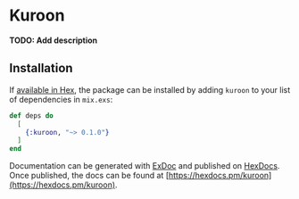 # Kuroon

**TODO: Add description**

## Installation

If [available in Hex](https://hex.pm/docs/publish), the package can be installed
by adding `kuroon` to your list of dependencies in `mix.exs`:

```elixir
def deps do
  [
    {:kuroon, "~> 0.1.0"}
  ]
end
```

Documentation can be generated with [ExDoc](https://github.com/elixir-lang/ex_doc)
and published on [HexDocs](https://hexdocs.pm). Once published, the docs can
be found at [https://hexdocs.pm/kuroon](https://hexdocs.pm/kuroon).

